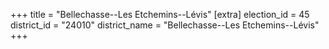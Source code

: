 +++
title = "Bellechasse--Les Etchemins--Lévis"
[extra]
election_id = 45
district_id = "24010"
district_name = "Bellechasse--Les Etchemins--Lévis"
+++
